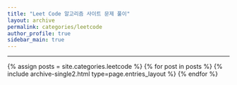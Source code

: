 ```yaml
---
title: "Leet Code 알고리즘 사이트 문제 풀이"
layout: archive
permalink: categories/leetcode
author_profile: true
sidebar_main: true
---
```


<!-- 공백이 포함되어 있는 카테고리 이름의 경우 site.categories.['a b c'] 이런식으로! -->

***

{% assign posts = site.categories.leetcode %}
{% for post in posts %} {% include archive-single2.html type=page.entries_layout %} {% endfor %}
